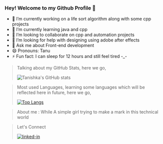 ### Hey! Welcome to my Github Profile 👋

<!--
**Tani21/Tani21** is a ✨ _special_ ✨ repository because its `README.md` (this file) appears on your GitHub profile.-->



- 🔭 I’m currently working on a life sort algorithm along with some cpp projects
- 🌱 I’m currently learning java and cpp
- 👯 I’m looking to collaborate on cpp and automation projects
- 🤔 I’m looking for help with designing using adobe after effects
- 💬 Ask me about Front-end development
- 😄 Pronouns: Tanu
- ⚡ Fun fact: I can sleep for 12 hours and still feel tired -_-


> Talking about my GitHub Stats, here we go,
>
>![Tanishka's GitHub stats](https://github-readme-stats.vercel.app/api?username=Tani21&theme=midnight-purple&show_icons=true) 

> Most used Languages, learning some languages which will be reflected here in future, here we go,  
>
>[![Top Langs](https://github-readme-stats.vercel.app/api/top-langs/?username=Tani21&theme=midnight-purple&layout=compact)](https://github.com/Tani21/github-readme-stats)


> About me :
> While A simple girl trying to make a mark in this technical world

> Let's Connect
> 
> <a href="https://www.linkedin.com/in/tanishka-vaswani-8b2b40184"><img src="https://i.ibb.co/72mMsGc/linked-in.jpg" alt="linked-in" border="0"></a> 
